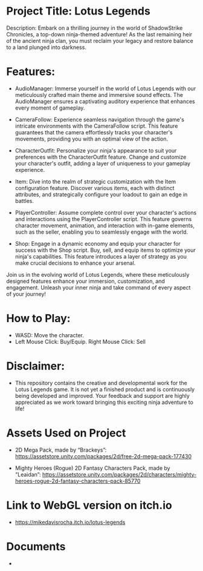# Project Title: Lotus Legends

Description:
Embark on a thrilling journey in the world of ShadowStrike Chronicles, a top-down ninja-themed adventure! As the last remaining heir of the ancient ninja clan, you must reclaim your legacy and restore balance to a land plunged into darkness.

# Features:

* AudioManager: Immerse yourself in the world of Lotus Legends with our meticulously crafted main theme and immersive sound effects. The AudioManager ensures a captivating auditory experience that enhances every moment of gameplay.

* CameraFollow: Experience seamless navigation through the game's intricate environments with the CameraFollow script. This feature guarantees that the camera effortlessly tracks your character's movements, providing you with an optimal view of the action.

* CharacterOutfit: Personalize your ninja's appearance to suit your preferences with the CharacterOutfit feature. Change and customize your character's outfit, adding a layer of uniqueness to your gameplay experience.

* Item: Dive into the realm of strategic customization with the Item configuration feature. Discover various items, each with distinct attributes, and strategically configure your loadout to gain an edge in battles.

* PlayerController: Assume complete control over your character's actions and interactions using the PlayerController script. This feature governs character movement, animation, and interaction with in-game elements, such as the seller, enabling you to seamlessly engage with the world.

* Shop: Engage in a dynamic economy and equip your character for success with the Shop script. Buy, sell, and equip items to optimize your ninja's capabilities. This feature introduces a layer of strategy as you make crucial decisions to enhance your arsenal.

Join us in the evolving world of Lotus Legends, where these meticulously designed features enhance your immersion, customization, and engagement. Unleash your inner ninja and take command of every aspect of your journey!

# How to Play:

* WASD: Move the character.
* Left Mouse Click: Buy/Equip. Right Mouse Click: Sell

# Disclaimer:
* This repository contains the creative and developmental work for the Lotus Legends game. It is not yet a finished product and is continuously being developed and improved. Your feedback and support are highly appreciated as we work toward bringing this exciting ninja adventure to life!

# Assets Used on Project
* 2D Mega Pack, made by “Brackeys”: 
https://assetstore.unity.com/packages/2d/free-2d-mega-pack-177430

* Mighty Heroes (Rogue) 2D Fantasy Characters Pack, made by ”Leaidan”:
https://assetstore.unity.com/packages/2d/characters/mighty-heroes-rogue-2d-fantasy-characters-pack-85770

# Link to WebGL version on itch.io
* https://mikedavisrocha.itch.io/lotus-legends

# Documents
* 
